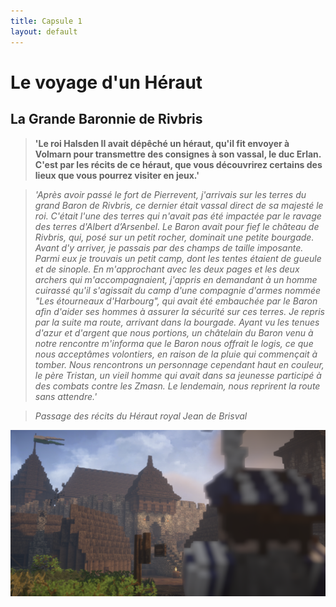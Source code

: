 ```yaml
---
title: Capsule 1
layout: default
---
```

# Le voyage d'un Héraut

## La Grande Baronnie de Rivbris

> **'Le roi Halsden II avait dépêché un héraut, qu'il fit envoyer à Volmarn pour transmettre des consignes à son vassal, le duc Erlan. C'est par les récits de ce héraut, que vous découvrirez certains des lieux que vous pourrez visiter en jeux.'**

> *'Après avoir passé le fort de Pierrevent, j'arrivais sur les terres du grand Baron de Rivbris, ce dernier était vassal direct de sa majesté le roi. C'était l'une des terres qui n'avait pas été impactée par le ravage des terres d'Albert d’Arsenbel. Le Baron avait pour fief le château de Rivbris, qui, posé sur un petit rocher, dominait une petite bourgade. Avant d'y arriver, je passais par des champs de taille imposante. Parmi eux je trouvais un petit camp, dont les tentes étaient de gueule et de sinople. En m'approchant avec les deux pages et les deux archers qui m'accompagnaient, j'appris en demandant à un homme cuirassé qu'il s'agissait du camp d'une compagnie d'armes nommée "Les étourneaux d'Harbourg", qui avait été embauchée par le Baron afin d'aider ses hommes à assurer la sécurité sur ces terres. Je repris par la suite ma route, arrivant dans la bourgade. Ayant vu les tenues d'azur et d'argent que nous portions, un châtelain du Baron venu à notre rencontre m'informa que le Baron nous offrait le logis, ce que nous acceptâmes volontiers, en raison de la pluie qui commençait à tomber. Nous rencontrons un personnage cependant haut en couleur, le père Tristan, un vieil homme qui avait dans sa jeunesse participé à des combats contre les Zmasn. Le lendemain, nous reprirent la route sans attendre.'*

> *Passage des récits du Héraut royal Jean de Brisval*

![image](assets/screens/voyage_herault.png)